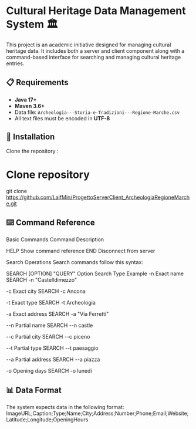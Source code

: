 # Cultural Heritage Data Management System 🏛️

This project is an academic initiative designed for managing cultural heritage data. It includes both a server and client component along with a command-based interface for searching and managing cultural heritage entries.

## 📋 Requirements

- **Java 17+**
- **Maven 3.6+**
- Data file: `Archeologia---Storia-e-Tradizioni---Regione-Marche.csv`
- All text files must be encoded in **UTF-8**

## 🚀 Installation

Clone the repository :

# Clone repository
git clone https://github.com/LaifMin/ProgettoServerClient_ArcheologiaRegioneMarche.git


## ⌨️ Command Reference
 Basic Commands   Command	Description
                 
HELP	            Show command reference
END              	Disconnect from server

Search Operations
Search commands follow this syntax:


SEARCH [OPTION] "QUERY"
Option	Search Type	Example
-n	Exact name	SEARCH -n "Castelldimezzo"

-c	Exact city	SEARCH -c Ancona

-t	Exact type	SEARCH -t Archeologia

-a	Exact address	SEARCH -a "Via Ferretti"

--n	Partial name	SEARCH --n castle

--c	Partial city	SEARCH --c piceno

--t	Partial type	SEARCH --t paesaggio

--a	Partial address	SEARCH --a piazza

-o	Opening days	SEARCH -o lunedì

## 📊 Data Format
The system expects data in the following format:
ImageURL;Caption;Type;Name;City;Address;Number;Phone;Email;Website;Latitude;Longitude;OpeningHours
